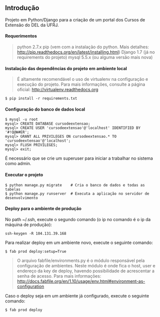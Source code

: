 ## Introdução ##
Projeto em Python/Django para a criação de um portal dos Cursos de Extensão do DEL da UFRJ.

#### Requerimentos ####
> python 2.7.x
> pip (vem com a instalação do python. Mais detalhes: http://pip.readthedocs.org/en/latest/installing.html)
> Django 1.7 (já no requirements do projeto)
> mysql 5.5.x (ou alguma versão mais nova)

#### Instalação das dependências do projeto em ambiente local ####
> É altamente recomendável o uso de virtualenv na configuração e
> execução do projeto. Para mais informações, consulte a página oficial:
> http://virtualenv.readthedocs.org

```shell
$ pip install -r requirements.txt
```
#### Configuração do banco de dados local ####
```shell
$ mysql -u root
mysql> CREATE DATABASE cursodeextensao;
mysql> CREATE USER 'cursodeextensao'@'localhost' IDENTIFIED BY '#!Q@W#ER';
mysql> GRANT ALL PRIVILEGES ON cursodeextensao.* TO 'cursodeextensao'@'localhost';
mysql> FLUSH PRIVILEGES;
mysql> exit;
```
É necessário que se crie um superuser para iniciar a trabalhar no sistema como admin.
#### Executar o projeto ####
```shell
$ python manage.py migrate    # Cria o banco de dados e todas as tabelas
$ python manage.py runserver  # Executa a aplicação no servidor de desenvolvimento
```
#### Deploy para o ambiente de produção ####
No path ~/.ssh, execute o segundo comando (o ip no comando é o ip da máquina de produção):
```shell
ssh-keygen -R 104.131.39.168
```
Para realizar deploy em um ambiente novo, execute o seguinte comando:
```shell
$ fab prod deploy:setup=True
```
> O arquivo fabfile/environments.py é o módulo responsável pela configuração
> de ambientes. Neste módulo é onde fica o host, user e endereço da key de
> deploy, havendo possibilidade de acrescentar a senha de acesso.
> Para mais informações:
> http://docs.fabfile.org/en/1.10/usage/env.html#environment-as-configuration

Caso o deploy seja em um ambiente já configurado, execute o seguinte comando:
```shell
$ fab prod deploy
```
